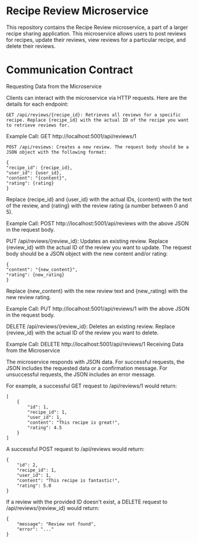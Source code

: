 # Recipe Review Microservice

This repository contains the Recipe Review microservice, a part of a larger recipe sharing application. This microservice allows users to post reviews for recipes, update their reviews, view reviews for a particular recipe, and delete their reviews.

# Communication Contract
Requesting Data from the Microservice

Clients can interact with the microservice via HTTP requests. Here are the details for each endpoint:

    GET /api/reviews/{recipe_id}: Retrieves all reviews for a specific recipe. Replace {recipe_id} with the actual ID of the recipe you want to retrieve reviews for.

Example Call: GET http://localhost:5001/api/reviews/1

    POST /api/reviews: Creates a new review. The request body should be a JSON object with the following format:

    {
    "recipe_id": {recipe_id},
    "user_id": {user_id},
    "content": "{content}",
    "rating": {rating}
    }

Replace {recipe_id} and {user_id} with the actual IDs, {content} with the text of the review, and {rating} with the review rating (a number between 0 and 5).

Example Call: POST http://localhost:5001/api/reviews with the above JSON in the request body.

PUT /api/reviews/{review_id}: Updates an existing review. Replace {review_id} with the actual ID of the review you want to update. The request body should be a JSON object with the new content and/or rating:

    {
    "content": "{new_content}",
    "rating": {new_rating}
    }

Replace {new_content} with the new review text and {new_rating} with the new review rating.

Example Call: PUT http://localhost:5001/api/reviews/1 with the above JSON in the request body.

DELETE /api/reviews/{review_id}: Deletes an existing review. Replace {review_id} with the actual ID of the review you want to delete.

Example Call: DELETE http://localhost:5001/api/reviews/1
Receiving Data from the Microservice

The microservice responds with JSON data. For successful requests, the JSON includes the requested data or a confirmation message. For unsuccessful requests, the JSON includes an error message.

For example, a successful GET request to /api/reviews/1 would return:

    [
        {
            "id": 1,
            "recipe_id": 1,
            "user_id": 1,
            "content": "This recipe is great!",
            "rating": 4.5
        }
    ]

A successful POST request to /api/reviews would return:

    {
        "id": 2,
        "recipe_id": 1,
        "user_id": 1,
        "content": "This recipe is fantastic!",
        "rating": 5.0
    }

If a review with the provided ID doesn't exist, a DELETE request to /api/reviews/{review_id} would return:

    {
        "message": "Review not found",
        "error": "..."
    }
